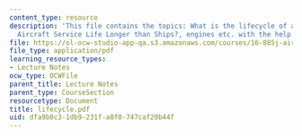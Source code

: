 ```yaml
---
content_type: resource
description: 'This file contains the topics: What is the lifecycle of an Aircraft?,
  Aircraft Service Life Longer than Ships?, engines etc. with the help of examples.'
file: https://ol-ocw-studio-app-qa.s3.amazonaws.com/courses/16-885j-aircraft-systems-engineering-fall-2004/dfa9b0c31db9231fa8f0747caf20b44f_lifecycle.pdf
file_type: application/pdf
learning_resource_types:
- Lecture Notes
ocw_type: OCWFile
parent_title: Lecture Notes
parent_type: CourseSection
resourcetype: Document
title: lifecycle.pdf
uid: dfa9b0c3-1db9-231f-a8f0-747caf20b44f
---
```

